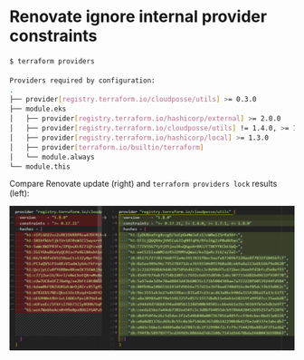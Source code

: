 # Renovate ignore internal provider constraints

```bash
$ terraform providers

Providers required by configuration:
.
├── provider[registry.terraform.io/cloudposse/utils] >= 0.3.0
├── module.eks
│   ├── provider[registry.terraform.io/hashicorp/external] >= 2.0.0
│   ├── provider[registry.terraform.io/cloudposse/utils] != 1.4.0, >= 1.7.1, <= 1.8.0
│   ├── provider[registry.terraform.io/hashicorp/local] >= 1.3.0
│   ├── provider[terraform.io/builtin/terraform]
│   └── module.always
└── module.this
```

Compare Renovate update (right) and `terraform providers lock` results (left):

![](img.png)
